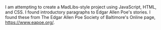 I am attempting to create a MadLibs-style project using JavaScript, HTML, and CSS. I found introductory paragraphs to Edgar Allen Poe's stories. I found these from The Edgar Allen Poe Society of Baltimore's Online page, https://www.eapoe.org/. 